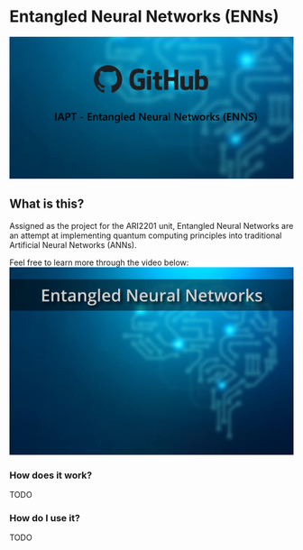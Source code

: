 # Entangled Neural Networks (ENNs)
![Banner](githubAssets/repo_banner.png)
## What is this?

Assigned as the project for the ARI2201 unit, Entangled Neural Networks are an attempt at implementing quantum computing principles into traditional Artificial Neural Networks (ANNs).

Feel free to learn more through the video below:
[![Watch the video](githubAssets/video_thumbnail.png)](https://drive.google.com/file/d/1EC_eYoPUQ7NTPUSrfLdD7CPCp5oD07Ij/view?usp=sharing)

### How does it work?

TODO


### How do I use it?
TODO